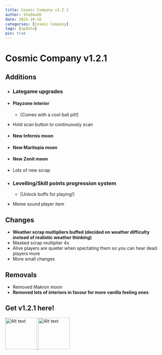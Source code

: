 ```yaml
---
title: Cosmic Company v1.2.1
author: ShxDowXD
date: 2025-10-16
categories: [Cosmic Company]
tags: [update]
pin: true
---
```

# Cosmic Company v1.2.1

## Additions
- ### **Lategame upgrades**
- #### **Playzone interior**
  - [Comes with a cool ball pit!]
    
- Hold scan button to continuously scan
- #### **New Infernis moon**
- #### **New Maritopia moon**
- #### **New Zenit moon**
- Lots of new scrap
- ### **Levelling/Skill points progression system**
    - [Unlock buffs for playing!]
- Meme sound player item
  
## Changes
- **Weather scrap multipliers buffed (decided on weather difficulty instead of realistic weather thinking)**
- Masked scrap multiplier 4x
- Alive players are quieter when spectating them so you can hear dead players more
- More small changes

## Removals
- Removed Makron moon
- **Removed lots of interiors in favour for more vanilla feeling ones**

## Get v1.2.1 here!

<a href="https://github.com/ShxDowXD/CosmicCompany/releases/tag/v1.2.1">
  <img src="https://cdn.pixabay.com/photo/2022/01/30/13/33/github-6980894_640.png" alt="Alt text" width="100" height="100">
</a>
<a href="https://thunderstore.io/c/lethal-company/p/ShxDowXD/CosmicCompany/">
  <img src="https://avatars.githubusercontent.com/u/78955138?s=280&v=4" alt="Alt text" width="100" height="100">
</a>

